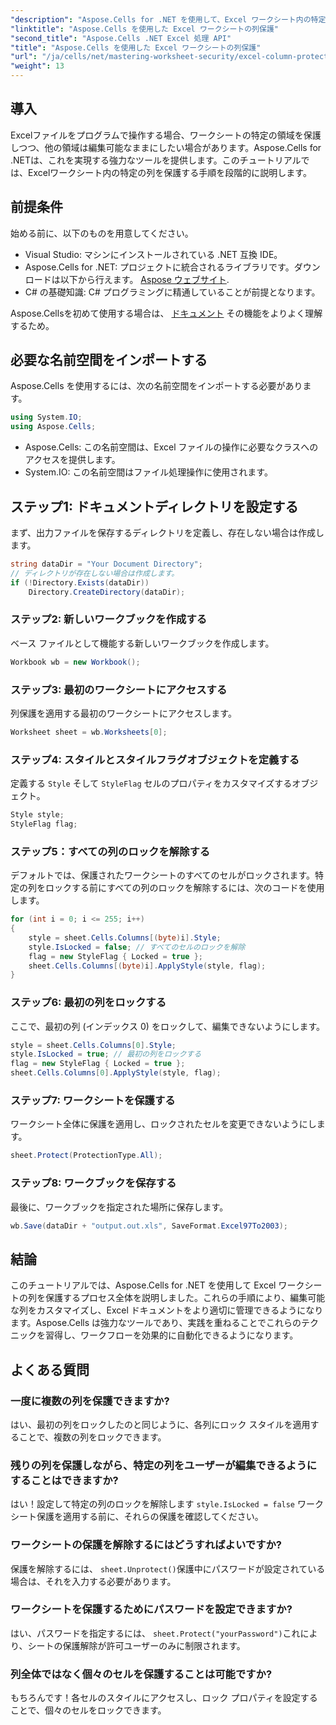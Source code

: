 ```yaml
---
"description": "Aspose.Cells for .NET を使用して、Excel ワークシート内の特定の列を効果的に保護する方法を学びましょう。このステップバイステップのチュートリアルでは、環境の設定から保護された Excel ファイルの保存まで、すべてを網羅しています。"
"linktitle": "Aspose.Cells を使用した Excel ワークシートの列保護"
"second_title": "Aspose.Cells .NET Excel 処理 API"
"title": "Aspose.Cells を使用した Excel ワークシートの列保護"
"url": "/ja/cells/net/mastering-worksheet-security/excel-column-protection/"
"weight": 13
---
```


## 導入

Excelファイルをプログラムで操作する場合、ワークシートの特定の領域を保護しつつ、他の領域は編集可能なままにしたい場合があります。Aspose.Cells for .NETは、これを実現する強力なツールを提供します。このチュートリアルでは、Excelワークシート内の特定の列を保護する手順を段階的に説明します。

## 前提条件
始める前に、以下のものを用意してください。
- Visual Studio: マシンにインストールされている .NET 互換 IDE。
- Aspose.Cells for .NET: プロジェクトに統合されるライブラリです。ダウンロードは以下から行えます。 [Aspose ウェブサイト](https://releases。aspose.com/cells/net/).
- C# の基礎知識: C# プログラミングに精通していることが前提となります。

Aspose.Cellsを初めて使用する場合は、 [ドキュメント](https://reference.aspose.com/cells/net/) その機能をよりよく理解するため。

## 必要な名前空間をインポートする
Aspose.Cells を使用するには、次の名前空間をインポートする必要があります。

```csharp
using System.IO;
using Aspose.Cells;
```
- Aspose.Cells: この名前空間は、Excel ファイルの操作に必要なクラスへのアクセスを提供します。
- System.IO: この名前空間はファイル処理操作に使用されます。

## ステップ1: ドキュメントディレクトリを設定する

まず、出力ファイルを保存するディレクトリを定義し、存在しない場合は作成します。

```csharp
string dataDir = "Your Document Directory";
// ディレクトリが存在しない場合は作成します。
if (!Directory.Exists(dataDir))
    Directory.CreateDirectory(dataDir);
```

### ステップ2: 新しいワークブックを作成する
ベース ファイルとして機能する新しいワークブックを作成します。

```csharp
Workbook wb = new Workbook();
```

### ステップ3: 最初のワークシートにアクセスする
列保護を適用する最初のワークシートにアクセスします。

```csharp
Worksheet sheet = wb.Worksheets[0];
```

### ステップ4: スタイルとスタイルフラグオブジェクトを定義する
定義する `Style` そして `StyleFlag` セルのプロパティをカスタマイズするオブジェクト。

```csharp
Style style;
StyleFlag flag;
```

### ステップ5：すべての列のロックを解除する
デフォルトでは、保護されたワークシートのすべてのセルがロックされます。特定の列をロックする前にすべての列のロックを解除するには、次のコードを使用します。

```csharp
for (int i = 0; i <= 255; i++)
{
    style = sheet.Cells.Columns[(byte)i].Style;
    style.IsLocked = false; // すべてのセルのロックを解除
    flag = new StyleFlag { Locked = true };
    sheet.Cells.Columns[(byte)i].ApplyStyle(style, flag);
}
```

### ステップ6: 最初の列をロックする
ここで、最初の列 (インデックス 0) をロックして、編集できないようにします。

```csharp
style = sheet.Cells.Columns[0].Style;
style.IsLocked = true; // 最初の列をロックする
flag = new StyleFlag { Locked = true };
sheet.Cells.Columns[0].ApplyStyle(style, flag);
```

### ステップ7: ワークシートを保護する
ワークシート全体に保護を適用し、ロックされたセルを変更できないようにします。

```csharp
sheet.Protect(ProtectionType.All);
```

### ステップ8: ワークブックを保存する
最後に、ワークブックを指定された場所に保存します。

```csharp
wb.Save(dataDir + "output.out.xls", SaveFormat.Excel97To2003);
```

## 結論
このチュートリアルでは、Aspose.Cells for .NET を使用して Excel ワークシートの列を保護するプロセス全体を説明しました。これらの手順により、編集可能な列をカスタマイズし、Excel ドキュメントをより適切に管理できるようになります。Aspose.Cells は強力なツールであり、実践を重ねることでこれらのテクニックを習得し、ワークフローを効果的に自動化できるようになります。

## よくある質問

### 一度に複数の列を保護できますか?
はい、最初の列をロックしたのと同じように、各列にロック スタイルを適用することで、複数の列をロックできます。

### 残りの列を保護しながら、特定の列をユーザーが編集できるようにすることはできますか?
はい！設定して特定の列のロックを解除します `style.IsLocked = false` ワークシート保護を適用する前に、それらの保護を確認してください。

### ワークシートの保護を解除するにはどうすればよいですか?
保護を解除するには、 `sheet.Unprotect()`保護中にパスワードが設定されている場合は、それを入力する必要があります。

### ワークシートを保護するためにパスワードを設定できますか?
はい、パスワードを指定するには、 `sheet.Protect("yourPassword")`これにより、シートの保護解除が許可ユーザーのみに制限されます。

### 列全体ではなく個々のセルを保護することは可能ですか?
もちろんです！各セルのスタイルにアクセスし、ロック プロパティを設定することで、個々のセルをロックできます。